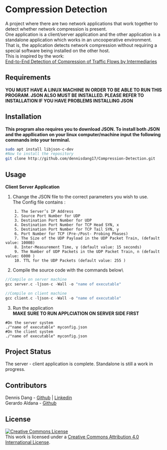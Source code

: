 # Compression Detection

A project where there are two network applications that work together to detect whether network compression is present.\
One application is a client/server application and the other application is a standalone application which works in an uncooperative environment.\
That is, the application detects network compression without requiring a special software being installed on the other host.\
This is inspired by the work:\
[End-to-End Detection of Compression of Traffic Flows by Intermediaries ](https://lasr.cs.ucla.edu/vahab/resources/compression_detection.pdf)

## Requirements
**YOU MUST HAVE A LINUX MACHINE IN ORDER TO BE ABLE TO RUN THIS PROGRAM. JSON ALSO MUST BE INSTALLED. PLEASE REFER TO INSTALLATION IF YOU HAVE PROBLEMS INSTALLING JSON**

## Installation
**This program also requires you to download JSON. To install both JSON and the appllication on your linux computer/machine input the following commands into your terminal.**
```bash
sudo apt install libjson-c-dev
#Now to install the repository
git clone http://github.com/dennisdang17/Compression-Detection.git
```
## Usage
**Client Server Application**
1) Change the JSON file to the correct parameters you wish to use.\
The Config file contains :
```
    1. The Server’s IP Address
    2. Source Port Number for UDP
    3. Destination Port Number for UDP
    4. Destination Port Number for TCP Head SYN, x
    5. Destination Port Number for TCP Tail SYN, y
    6. Port Number for TCP (Pre-/Post- Probing Phases)
    7. The Size of the UDP Payload in the UDP Packet Train, (default value: 1000B)
    8. Inter-Measurement Time, γ (default value: 15 seconds)
    9. The Number of UDP Packets in the UDP Packet Train, n (default value: 6000 )
    10. TTL for the UDP Packets (default value: 255 )
```
2) Compile the source code with the commands below\
```c
//Compile on server machine
gcc server.c -ljson-c -Wall -o "name of executable"

//Compile on client machine
gcc client.c -ljson-c -Wall -o "name of executable"
```
3) Run the application \
**MAKE SURE TO RUN APPLCIATION ON SERVER SIDE FIRST**
```
#On the server system
./"name of executable" myconfig.json
#On the client system
./"name of executable" myconfig.json
```
## Project Status
The server - client application is complete. Standalone is still a work in progress.
## Contributors
Dennis Dang - [Github](github.com/dennisdang17) | [Linkedin](https://www.linkedin.com/in/dennisqdang) \
Gerardo Aldana - [Github](github.com/GeoDude1)

## License
<a rel="license" href="http://creativecommons.org/licenses/by/4.0/"><img alt="Creative Commons License" style="border-width:0" src="https://i.creativecommons.org/l/by/4.0/80x15.png" /></a><br />This work is licensed under a <a rel="license" href="http://creativecommons.org/licenses/by/4.0/">Creative Commons Attribution 4.0 International License</a>.
